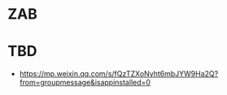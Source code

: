 # ZAB

# TBD

- https://mp.weixin.qq.com/s/fQzTZXoNyht6mbJYW9Ha2Q?from=groupmessage&isappinstalled=0
